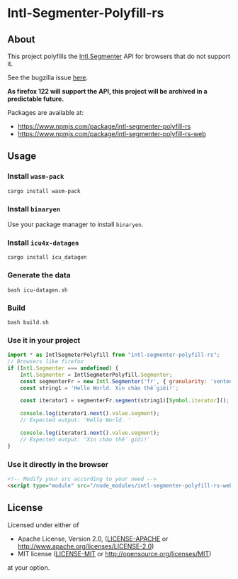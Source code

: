 # Intl-Segmenter-Polyfill-rs

## About

This project polyfills the [Intl.Segmenter](https://developer.mozilla.org/en-US/docs/Web/JavaScript/Reference/Global_Objects/Intl/Segmenter) API for browsers that do not support it.

See the bugzilla issue [here](https://bugzilla.mozilla.org/show_bug.cgi?id=1423593).

**As firefox 122 will support the API, this project will be archived in a predictable future.**

Packages are available at:

- https://www.npmjs.com/package/intl-segmenter-polyfill-rs
- https://www.npmjs.com/package/intl-segmenter-polyfill-rs-web

## Usage

### Install `wasm-pack`

```
cargo install wasm-pack
```

### Install `binaryen`

Use your package manager to install `binaryen`.

### Install `icu4x-datagen`

```
cargo install icu_datagen
```

### Generate the data

```
bash icu-datagen.sh
```

### Build

```
bash build.sh
```

### Use it in your project

```js
import * as IntlSegmeterPolyfill from "intl-segmenter-polyfill-rs";
// Browsers like firefox
if (Intl.Segmenter === undefined) {
    Intl.Segmenter = IntlSegmeterPolyfill.Segmenter;
    const segmenterFr = new Intl.Segmenter('fr', { granularity: 'sentence' });
    const string1 = 'Hello World. Xin chào thế giới!';

    const iterator1 = segmenterFr.segment(string1)[Symbol.iterator]();

    console.log(iterator1.next().value.segment);
    // Expected output: 'Hello World. '

    console.log(iterator1.next().value.segment);
    // Expected output: 'Xin chào thế giới!'
}
```

### Use it directly in the browser

```html
<!-- Modify your src according to your need -->
<script type="module" src="/node_modules/intl-segmenter-polyfill-rs-web/intl_segmenter_polyfill_rs.js"></script>
```

## License

Licensed under either of

* Apache License, Version 2.0, ([LICENSE-APACHE](LICENSE-APACHE) or http://www.apache.org/licenses/LICENSE-2.0)
* MIT license ([LICENSE-MIT](LICENSE-MIT) or http://opensource.org/licenses/MIT)

at your option.
